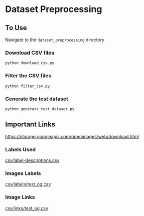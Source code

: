 # Dataset Preprocessing

## To Use
Navigate to the `dataset_preprocessing` directory
### Download CSV files
`python download_csv.py`

### Filter the CSV files
`python filter_csv.py`

### Generate the test dataset
`python generate_test_dataset.py`

## Important Links
https://storage.googleapis.com/openimages/web/download.html

### Labels Used
[csv/label-descriptions.csv](https://storage.googleapis.com/openimages/v5/class-descriptions-boxable.csv)

### Images Labels
[csv/labels/test_og.csv](https://storage.googleapis.com/openimages/v5/test-annotations-machine-imagelabels.csv)

### Image Links
[csv/links/test_og.csv](https://storage.googleapis.com/openimages/2018_04/test/test-images-with-rotation.csv)

